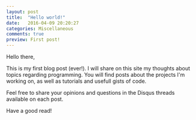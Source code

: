 ```yaml
---
layout: post
title:  "Hello world!"
date:   2016-04-09 20:20:27
categories: Miscellaneous
comments: true
preview: First post!
---
```


Hello there, 

This is my first blog post (ever!). 
I will share on this site my thoughts about topics regarding programming.
You will find posts about the projects I'm working on, as well as tutorials
and usefull gists of code.

Feel free to share your opinions and questions in the Disqus threads available
on each post.

Have a good read!

